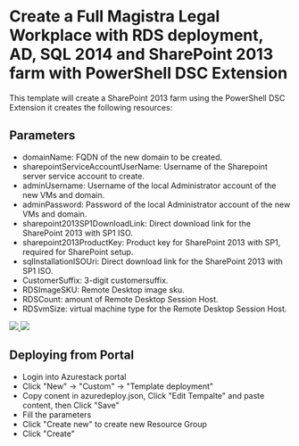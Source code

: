 # Create a Full Magistra Legal Workplace with RDS deployment, AD, SQL 2014 and SharePoint 2013 farm with PowerShell DSC Extension

This template will create a SharePoint 2013 farm using the PowerShell DSC Extension it creates the following resources:

## Parameters
+	domainName: FQDN of the new domain to be created.
+	sharepointServiceAccountUserName: Username of the Sharepoint server service account to create.
+	adminUsername: Username of the local Administrator account of the new VMs and domain.
+	adminPassword: Password of the local Administrator account of the new VMs and domain.
+	sharepoint2013SP1DownloadLink: Direct download link for the SharePoint 2013 with SP1 ISO.
+	sharepoint2013ProductKey: Product key for SharePoint 2013 with SP1, required for SharePoint setup.
+	sqlInstallationISOUri: Direct download link for the SharePoint 2013 with SP1 ISO.
+	CustomerSuffix: 3-digit customersuffix.
+	RDSImageSKU: Remote Desktop image sku.
+	RDSCount: amount of Remote Desktop Session Host.
+	RDSvmSize: virtual machine type for the Remote Desktop Session Host.


<a href="https://portal.azure.com/#create/Microsoft.Template/uri/https%3A%2F%2Fraw.githubusercontent.com%2FDennisSchouwenaars%2FMagistra%2Fmaster%2Fazuredeploy.json" target="_blank">
    <img src="http://azuredeploy.net/deploybutton.png"/>
</a>

<a href="http://armviz.io/#/?load=https%3A%2F%2Fraw.githubusercontent.com%2FDennisSchouwenaars%2FMagistra%2Fmaster%2Fazuredeploy.json" target="_blank">
    <img src="http://armviz.io/visualizebutton.png"/>
</a>

## Deploying from Portal

+	Login into Azurestack portal
+	Click "New" -> "Custom" -> "Template deployment"
+	Copy conent in azuredeploy.json, Click "Edit Tempalte" and paste content, then Click "Save"
+	Fill the parameters
+	Click "Create new" to create new Resource Group
+	Click "Create"
